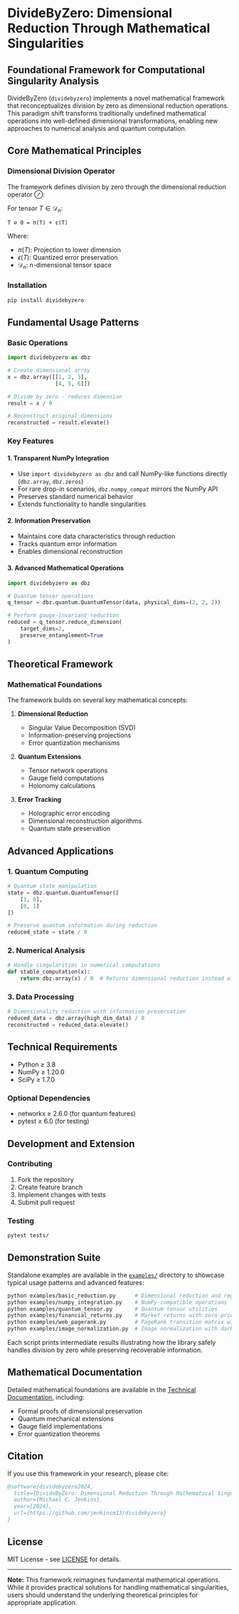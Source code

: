 # DivideByZero: Dimensional Reduction Through Mathematical Singularities

## Foundational Framework for Computational Singularity Analysis

DivideByZero (`dividebyzero`) implements a novel mathematical framework that reconceptualizes division by zero as dimensional reduction operations. This paradigm shift transforms traditionally undefined mathematical operations into well-defined dimensional transformations, enabling new approaches to numerical analysis and quantum computation.

## Core Mathematical Principles

### Dimensional Division Operator
The framework defines division by zero through the dimensional reduction operator $\oslash$:

For tensor $T \in \mathcal{D}_n$:
```
T ∅ 0 = π(T) + ε(T)
```
Where:
- $\pi(T)$: Projection to lower dimension
- $\epsilon(T)$: Quantized error preservation
- $\mathcal{D}_n$: n-dimensional tensor space

### Installation

```bash
pip install dividebyzero
```

## Fundamental Usage Patterns

### Basic Operations
```python
import dividebyzero as dbz

# Create dimensional array
x = dbz.array([[1, 2, 3],
               [4, 5, 6]])

# Divide by zero - reduces dimension
result = x / 0

# Reconstruct original dimensions
reconstructed = result.elevate()
```

### Key Features

#### 1. Transparent NumPy Integration
- Use ``import dividebyzero as dbz`` and call NumPy-like functions directly
  (``dbz.array``, ``dbz.zeros``)
- For rare drop-in scenarios, ``dbz.numpy_compat`` mirrors the NumPy API
- Preserves standard numerical behavior
- Extends functionality to handle singularities

#### 2. Information Preservation
- Maintains core data characteristics through reduction
- Tracks quantum error information
- Enables dimensional reconstruction

#### 3. Advanced Mathematical Operations
```python
import dividebyzero as dbz

# Quantum tensor operations
q_tensor = dbz.quantum.QuantumTensor(data, physical_dims=(2, 2, 2))

# Perform gauge-invariant reduction
reduced = q_tensor.reduce_dimension(
    target_dims=2,
    preserve_entanglement=True
)
```

## Theoretical Framework

### Mathematical Foundations

The framework builds on several key mathematical concepts:

1. **Dimensional Reduction**
   - Singular Value Decomposition (SVD)
   - Information-preserving projections
   - Error quantization mechanisms

2. **Quantum Extensions**
   - Tensor network operations
   - Gauge field computations
   - Holonomy calculations

3. **Error Tracking**
   - Holographic error encoding
   - Dimensional reconstruction algorithms
   - Quantum state preservation

## Advanced Applications

### 1. Quantum Computing
```python
# Quantum state manipulation
state = dbz.quantum.QuantumTensor([
    [1, 0],
    [0, 1]
])

# Preserve quantum information during reduction
reduced_state = state / 0
```

### 2. Numerical Analysis
```python
# Handle singularities in numerical computations
def stable_computation(x):
    return dbz.array(x) / 0  # Returns dimensional reduction instead of error
```

### 3. Data Processing
```python
# Dimensionality reduction with information preservation
reduced_data = dbz.array(high_dim_data) / 0
reconstructed = reduced_data.elevate()
```

## Technical Requirements

- Python ≥ 3.8
- NumPy ≥ 1.20.0
- SciPy ≥ 1.7.0

### Optional Dependencies
- networkx ≥ 2.6.0 (for quantum features)
- pytest ≥ 6.0 (for testing)

## Development and Extension

### Contributing
1. Fork the repository
2. Create feature branch
3. Implement changes with tests
4. Submit pull request

### Testing
```bash
pytest tests/
```

## Demonstration Suite

Standalone examples are available in the [`examples/`](examples/) directory to
showcase typical usage patterns and advanced features:

```bash
python examples/basic_reduction.py      # Dimensional reduction and registry
python examples/numpy_integration.py    # NumPy-compatible operations
python examples/quantum_tensor.py       # Quantum tensor utilities
python examples/financial_returns.py    # Market returns with zero-price days
python examples/web_pagerank.py         # PageRank transition matrix without NaNs
python examples/image_normalization.py  # Image normalization with dark pixels
```

Each script prints intermediate results illustrating how the library safely
handles division by zero while preserving recoverable information.

## Mathematical Documentation

Detailed mathematical foundations are available in the [Technical Documentation](docs/theory.md), including:

- Formal proofs of dimensional preservation
- Quantum mechanical extensions
- Gauge field implementations
- Error quantization theorems

## Citation

If you use this framework in your research, please cite:

```bibtex
@software{dividebyzero2024,
  title={DivideByZero: Dimensional Reduction Through Mathematical Singularities},
  author={Michael C. Jenkins},
  year={2024},
  url={https://github.com/jenkinsm13/dividebyzero}
}
```

## License

MIT License - see [LICENSE](LICENSE) for details.

---

**Note:** This framework reimagines fundamental mathematical operations. While it provides practical solutions for handling mathematical singularities, users should understand the underlying theoretical principles for appropriate application.